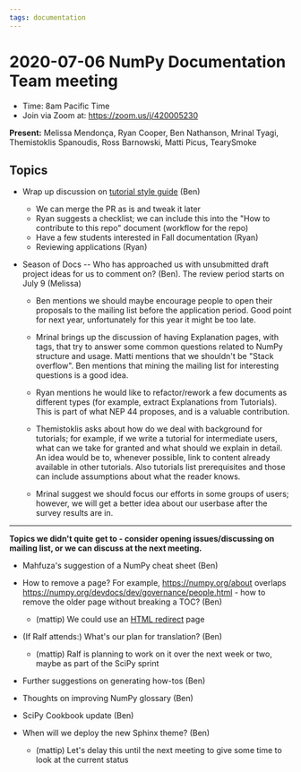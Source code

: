 ```yaml
---
tags: documentation
---
```


# 2020-07-06 NumPy Documentation Team meeting

- Time: 8am Pacific Time
- Join via Zoom at: https://zoom.us/j/420005230

**Present:** Melissa Mendonça, Ryan Cooper, Ben Nathanson, Mrinal Tyagi, Themistoklis Spanoudis, Ross Barnowski, Matti Picus, TearySmoke

## Topics

- Wrap up discussion on [tutorial style guide](https://github.com/numpy/numpy-tutorials/pull/11) (Ben)
    - We can merge the PR as is and tweak it later
    - Ryan suggests a checklist; we can include this into the "How to contribute to this repo" document (workflow for the repo)
    - Have a few students interested in Fall documentation (Ryan)
    - Reviewing applications (Ryan)

- Season of Docs -- Who has approached us with unsubmitted draft project ideas for us to comment on? (Ben). The review period starts on July 9 (Melissa)
    - Ben mentions we should maybe encourage people to open their proposals to the mailing list before the application period. Good point for next year, unfortunately for this year it might be too late.
    - Mrinal brings up the discussion of having Explanation pages, with tags, that try to answer some common questions related to NumPy structure and usage. Matti mentions that we shouldn't be "Stack overflow". Ben mentions that mining the mailing list for interesting questions is a good idea. 
    - Ryan mentions he would like to refactor/rework a few documents as different types (for example, extract Explanations from Tutorials). This is part of what NEP 44 proposes, and is a valuable contribution.
    - Themistoklis asks about how do we deal with background for tutorials; for example, if we write a tutorial for intermediate users, what can we take for granted and what should we explain in detail. An idea would be to, whenever possible, link to content already available in other tutorials. Also tutorials list prerequisites and those can include assumptions about what the reader knows.
    
    - Mrinal suggest we should focus our efforts in some groups of users; however, we will get a better idea about our userbase after the survey results are in.

---
**Topics we didn't quite get to - consider opening issues/discussing on mailing list, or we can discuss at the next meeting.**

- Mahfuza's suggestion of a NumPy cheat sheet (Ben)

- How to remove a page? For example, https://numpy.org/about overlaps https://numpy.org/devdocs/dev/governance/people.html - how to remove the older page without breaking a TOC? (Ben)
  - (mattip) We could use an [HTML redirect](https://stackoverflow.com/questions/5411538/redirect-from-an-html-page) page

- (If Ralf attends:) What's our plan for translation? (Ben)
  - (mattip) Ralf is planning to work on it over the next week or two, maybe as part of the SciPy sprint

- Further suggestions on generating how-tos (Ben)

- Thoughts on improving NumPy glossary (Ben)

- SciPy Cookbook update (Ben)

- When will we deploy the new Sphinx theme? (Ben)
  - (mattip) Let's delay this until the next meeting to give some time to look at the current status
